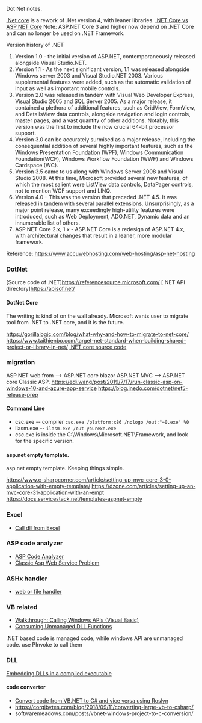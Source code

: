 Dot Net notes.

[.Net core](https://dotnet.microsoft.com/learn/dotnet/what-is-dotnet)  is a rework of .Net version 4, with leaner libraries.
[.NET Core vs ASP.NET Core](https://stackoverflow.com/questions/44136118/net-core-vs-asp-net-core)   Note: ASP.NET Core 3 and higher now depend on .NET Core and can no longer be used on .NET Framework. 


Version history of .NET
1. Version 1.0 - the initial version of ASP.NET, contemporaneously released alongside Visual Studio.NET.
2. Version 1.1 - As the next significant version, 1.1 was released alongside Windows server 2003 and Visual Studio.NET 2003. Various supplemental features were added, such as the automatic validation of input as well as important mobile controls.
3. Version 2.0 was released in tandem with Visual Web Developer Express, Visual Studio 2005 and SQL Server 2005. As a major release, it contained a plethora of additional features, such as GridView, FormView, and DetailsView data controls, alongside navigation and login controls, master pages, and a vast quantity of other additions. Notably, this version was the first to include the now crucial 64-bit processor support.
4. Version 3.0 can be accurately surmised as a major release, including the consequential addition of several highly important features, such as the Windows Presentation Foundation (WPF), Windows Communication Foundation(WCF), Windows Workflow Foundation (WWF) and Windows Cardspace (WC).
5. Version 3.5 came to us along with Windows Server 2008 and Visual Studio 2008. At this time, Microsoft provided several new features, of which the most salient were ListView data controls, DataPager controls, not to mention WCF support and LINQ.
6. Version 4.0 – This was the version that preceded .NET 4.5. It was released in tandem with several parallel extensions. Unsurprisingly, as a major point release, many exceedingly high-utility features were introduced, such as Web Deployment, ADO.NET, Dynamic data and an innumerable list of others.
7. ASP.NET Core 2.x, 1.x - ASP.NET Core is a redesign of ASP.NET 4.x, with architectural changes that result in a leaner, more modular framework.

Reference:
https://www.accuwebhosting.com/web-hosting/asp-net-hosting

### DotNet
[Source code of .NET]https://referencesource.microsoft.com/ 
[.NET API directory]https://apisof.net/

#### DotNet Core
The writing is kind of on the wall already.  Microsoft wants user to migrate tool from .NET to .NET core, and it is the future. 

https://gorillalogic.com/blog/what-why-and-how-to-migrate-to-net-core/
https://www.taithienbo.com/target-net-standard-when-building-shared-project-or-library-in-net/
[.NET core source code](https://source.dot.net/)

### migration
ASP.NET web from --> ASP.NET core blazor
ASP.NET MVC --> ASP.NET core
Classic ASP. https://edi.wang/post/2019/7/17/run-classic-asp-on-windows-10-and-azure-app-service
https://blog.inedo.com/dotnet/net5-release-prep


#### Command Line
* csc.exe -- compiler ```csc.exe /platform:x86 /nologo /out:"~0.exe" %0```
* ilasm.exe -- ```ilasm.exe /out yourexe.exe```
* csc.exe is inside the C:\Windows\Microsoft.NET\Framework, and look for the specific version.

#### asp.net empty template.
asp.net empty template. Keeping things simple.

https://www.c-sharpcorner.com/article/setting-up-mvc-core-3-0-application-with-empty-template/
https://dzone.com/articles/setting-up-an-mvc-core-31-application-with-an-empt
https://docs.servicestack.net/templates-aspnet-empty

### Excel 
* [Call dll from Excel](https://docs.microsoft.com/en-us/office/client-developer/excel/how-to-access-dlls-in-excel)


### ASP code analyzer
* [ASP Code Analyzer](https://www.codeproject.com/Articles/11010/ASP-Code-Analyzer)
* [Classic Asp Web Service Problem](https://stackoverflow.com/questions/618621/classic-asp-web-service-problem?rq=1)

### ASHx handler
* [web or file handler](https://www.c-sharpcorner.com/uploadfile/prathore/what-is-an-ashx-file-handler-or-web-handler/)

### VB related
* [Walkthrough: Calling Windows APIs (Visual Basic)](https://docs.microsoft.com/en-us/dotnet/visual-basic/programming-guide/com-interop/walkthrough-calling-windows-apis)
* [Consuming Unmanaged DLL Functions](https://docs.microsoft.com/en-us/dotnet/framework/interop/consuming-unmanaged-dll-functions)

.NET based code is managed code, while windows API are unmanaged code. use PInvoke to call them

### DLL
[Embedding DLLs in a compiled executable](https://stackoverflow.com/questions/189549/embedding-dlls-in-a-compiled-executable?rq=1)

#### code converter
* [Convert code from VB.NET to C# and vice versa using Roslyn](https://github.com/icsharpcode/CodeConverter)
* https://corgibytes.com/blog/2018/09/11/converting-large-vb-to-csharp/
* softwaremeadows.com/posts/vbnet-windows-project-to-c-conversion/
